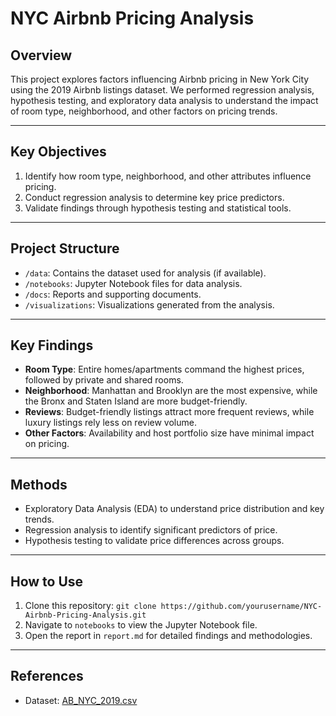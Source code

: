 # NYC Airbnb Pricing Analysis

## Overview
This project explores factors influencing Airbnb pricing in New York City using the 2019 Airbnb listings dataset. We performed regression analysis, hypothesis testing, and exploratory data analysis to understand the impact of room type, neighborhood, and other factors on pricing trends.

---

## Key Objectives
1. Identify how room type, neighborhood, and other attributes influence pricing.
2. Conduct regression analysis to determine key price predictors.
3. Validate findings through hypothesis testing and statistical tools.

---

## Project Structure
- `/data`: Contains the dataset used for analysis (if available).
- `/notebooks`: Jupyter Notebook files for data analysis.
- `/docs`: Reports and supporting documents.
- `/visualizations`: Visualizations generated from the analysis.

---

## Key Findings
- **Room Type**: Entire homes/apartments command the highest prices, followed by private and shared rooms.
- **Neighborhood**: Manhattan and Brooklyn are the most expensive, while the Bronx and Staten Island are more budget-friendly.
- **Reviews**: Budget-friendly listings attract more frequent reviews, while luxury listings rely less on review volume.
- **Other Factors**: Availability and host portfolio size have minimal impact on pricing.

---

## Methods
- Exploratory Data Analysis (EDA) to understand price distribution and key trends.
- Regression analysis to identify significant predictors of price.
- Hypothesis testing to validate price differences across groups.

---

## How to Use
1. Clone this repository: `git clone https://github.com/yourusername/NYC-Airbnb-Pricing-Analysis.git`
2. Navigate to `notebooks` to view the Jupyter Notebook file.
3. Open the report in `report.md` for detailed findings and methodologies.

---

## References
- Dataset: [AB_NYC_2019.csv](https://www.kaggle.com/datasets/dgomonov/new-york-city-airbnb-open-data)
